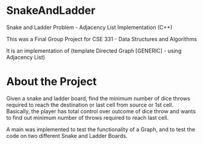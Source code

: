 # SnakeAndLadder
Snake and Ladder Problem - Adjacency List Implementation (C++)

This was a Final Group Project for CSE 331 - Data Structures and Algorithms

It is an implementation of (template Directed Graph [GENERIC] - using Adjacency List) 


# About the Project
Given a snake and ladder board, find the minimum number of dice throws required to reach the destination or last cell from source or 1st cell. Basically, the player has total control over outcome of dice throw and wants to find out minimum number of throws required to reach last cell.

A main was implemented to test the functionality of a Graph, and to test the code on two different Snake and Ladder Boards.
